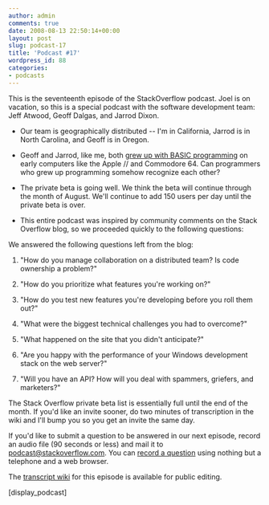 ```yaml
---
author: admin
comments: true
date: 2008-08-13 22:50:14+00:00
layout: post
slug: podcast-17
title: 'Podcast #17'
wordpress_id: 88
categories:
- podcasts
---
```



This is the seventeenth episode of the StackOverflow podcast. Joel is on vacation, so this is a special podcast with the software development team: Jeff Atwood, Geoff Dalgas, and Jarrod Dixon.






  * Our team is geographically distributed -- I'm in California, Jarrod is in North Carolina, and Geoff is in Oregon.   




  * Geoff and Jarrod, like me, both g[rew up with BASIC programming](http://www.codinghorror.com/blog/archives/001104.html) on early computers like the Apple // and Commodore 64. Can programmers who grew up programming somehow recognize each other?


  * The private beta is going well. We think the beta will continue through the month of August. We'll continue to add 150 users per day until the private beta is over.   



  * This entire podcast was inspired by community comments on the Stack Overflow blog, so we proceeded quickly to the following questions:  






We answered the following questions left from the blog:






  1. "How do you manage collaboration on a distributed team? Is code ownership a problem?"


  2. "How do you prioritize what features you're working on?"


  3. "How do you test new features you're developing before you roll them out?"


  4. "What were the biggest technical challenges you had to overcome?"


  5. "What happened on the site that you didn't anticipate?"


  6. "Are you happy with the performance of your Windows development stack on the web server?"


  7. "Will you have an API? How will you deal with spammers, griefers, and marketers?"




The Stack Overflow private beta list is essentially full until the end of the month. If you'd like an invite sooner, do two minutes of transcription in the wiki and I'll bump you so you get an invite the same day.





If you'd like to submit a question to be answered in our next episode, record an audio file (90 seconds or less) and mail it to [podcast@stackoverflow.com](mailto:podcast@stackoverflow.com). You can [record a question](http://blog.stackoverflow.com/index.php/2008/05/recording-podcast-questions-using-your-telephone/) using nothing but a telephone and a web browser.





The [transcript wiki](https://stackoverflow.fogbugz.com/default.asp?W24212) for this episode is available for public editing.




[display_podcast]
